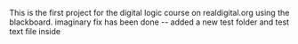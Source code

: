 This is the first project for the digital logic course on realdigital.org using the blackboard.
imaginary fix has been done
-- added a new test folder and test text file inside
